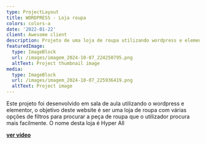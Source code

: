 ```yaml
---
type: ProjectLayout
title: WORDPRESS - Loja roupa
colors: colors-a
date: '2022-01-22'
client: Awesome client
description: Projeto de uma loja de roupa utilizando wordpress e elementor
featuredImage:
  type: ImageBlock
  url: /images/imagem_2024-10-07_224250795.png
  altText: Project thumbnail image
media:
  type: ImageBlock
  url: /images/imagem_2024-10-07_225936419.png
  altText: Project image
---
```

Este projeto foi desenvolvido em sala de aula utilizando o wordpress e elementor, o objetivo deste website é ser uma loja de roupa com várias opções de filtros para procurar a peça de roupa que o utilizador procura mais facilmente. O nome desta loja é Hyper All

[**ver vídeo**](https://drive.google.com/file/d/1gr644oP-8UyX1RrR8pLo9gZdcVo3G216/view?usp=sharing)
